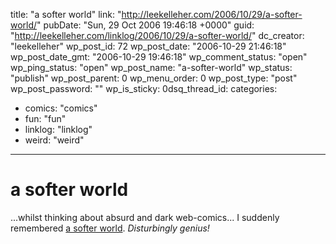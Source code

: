 title: "a softer world"
link: "http://leekelleher.com/2006/10/29/a-softer-world/"
pubDate: "Sun, 29 Oct 2006 19:46:18 +0000"
guid: "http://leekelleher.com/linklog/2006/10/29/a-softer-world/"
dc_creator: "leekelleher"
wp_post_id: 72
wp_post_date: "2006-10-29 21:46:18"
wp_post_date_gmt: "2006-10-29 19:46:18"
wp_comment_status: "open"
wp_ping_status: "open"
wp_post_name: "a-softer-world"
wp_status: "publish"
wp_post_parent: 0
wp_menu_order: 0
wp_post_type: "post"
wp_post_password: ""
wp_is_sticky: 0dsq_thread_id: 
categories:
  - comics: "comics"
  - fun: "fun"
  - linklog: "linklog"
  - weird: "weird"

---

# a softer world

...whilst thinking about absurd and dark web-comics... I suddenly remembered <a href="http://www.asofterworld.com/">a softer world</a>. <em>Disturbingly genius!</em>